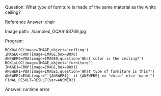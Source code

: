 Question: What type of furniture is made of the same material as the white ceiling?

Reference Answer: chair

Image path: ./sampled_GQA/n68769.jpg

Program:

```
BOX0=LOC(image=IMAGE,object='ceiling')
IMAGE0=CROP(image=IMAGE,box=BOX0)
ANSWER0=VQA(image=IMAGE0,question='What color is the ceiling?')
BOX1=LOC(image=IMAGE,object='furniture')
IMAGE1=CROP(image=IMAGE,box=BOX1)
ANSWER1=VQA(image=IMAGE1,question='What type of furniture is this?')
ANSWER2=EVAL(expr="'{ANSWER1}' if {ANSWER0} == 'white' else 'none'")
FINAL_RESULT=RESULT(var=ANSWER2)
```
Answer: runtime error

